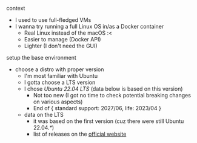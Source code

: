 
context

- I used to use full-fledged VMs
- I wanna try running a full Linux OS in/as a Docker container
  - Real Linux instead of the macOS :<
  - Easier to manage (Docker API)
  - Lighter (I don't need the GUI)

setup the base environment

- choose a distro with proper version
  - I'm most familiar with Ubuntu
  - I gotta choose a LTS version
  - I chose *Ubuntu 22.04 LTS* (data below is based on this version)
    - Not too new (I got no time to check potential breaking changes on various aspects)
    - End of { standard support: 2027/06, life: 2023/04 }
  - data on the LTS
    - it was based on the first version (cuz there were still Ubuntu 22.04.*\**)
    - list of releases on the [official website](https://wiki.ubuntu.com/Releases)
